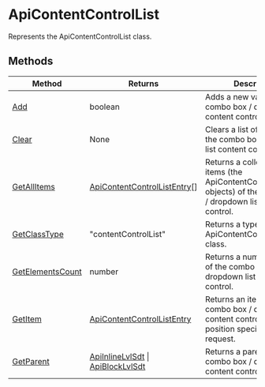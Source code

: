 # ApiContentControlList

Represents the ApiContentControlList class.


## Methods

| Method | Returns | Description |
| ------ | ------- | ----------- |
| [Add](./Methods/Add.md) | boolean | Adds a new value to the combo box / dropdown list content control. |
| [Clear](./Methods/Clear.md) | None | Clears a list of values of the combo box / dropdown list content control. |
| [GetAllItems](./Methods/GetAllItems.md) | [ApiContentControlListEntry](../ApiContentControlListEntry/ApiContentControlListEntry.md)[] | Returns a collection of items (the ApiContentControlListEntry objects) of the combo box / dropdown list content control. |
| [GetClassType](./Methods/GetClassType.md) | "contentControlList" | Returns a type of the ApiContentControlList class. |
| [GetElementsCount](./Methods/GetElementsCount.md) | number | Returns a number of items of the combo box / dropdown list content control. |
| [GetItem](./Methods/GetItem.md) | [ApiContentControlListEntry](../ApiContentControlListEntry/ApiContentControlListEntry.md) | Returns an item of the combo box / dropdown list content control by the position specified in the request. |
| [GetParent](./Methods/GetParent.md) | [ApiInlineLvlSdt](../ApiInlineLvlSdt/ApiInlineLvlSdt.md) \| [ApiBlockLvlSdt](../ApiBlockLvlSdt/ApiBlockLvlSdt.md) | Returns a parent of the combo box / dropdown list content control. |
